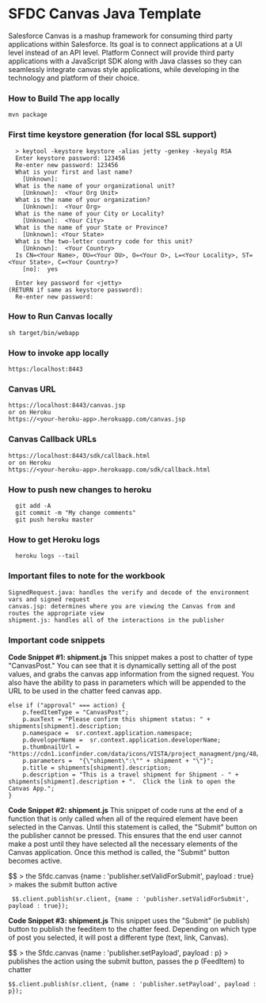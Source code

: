 SFDC Canvas Java Template  
============================

Salesforce Canvas is a mashup framework for consuming third party applications within Salesforce. Its goal is to connect applications at a UI level instead of an API level. Platform Connect will provide third party applications with a JavaScript SDK along with Java classes so they can seamlessly integrate canvas style applications, while developing in the technology and platform of their choice. 

### How to Build The app locally

    mvn package
    
### First time keystore generation (for local SSL support)

      > keytool -keystore keystore -alias jetty -genkey -keyalg RSA
      Enter keystore password: 123456
      Re-enter new password: 123456
      What is your first and last name?
        [Unknown]:  
      What is the name of your organizational unit?
        [Unknown]:  <Your Org Unit>
      What is the name of your organization?
        [Unknown]:  <Your Org>
      What is the name of your City or Locality?
        [Unknown]:  <Your City>
      What is the name of your State or Province?
        [Unknown]: <Your State> 
      What is the two-letter country code for this unit?
        [Unknown]:  <Your Country>
      Is CN=<Your Name>, OU=<Your OU>, O=<Your O>, L=<Your Locality>, ST=<Your State>, C=<Your Country>?
        [no]:  yes

      Enter key password for <jetty>
	(RETURN if same as keystore password):  
      Re-enter new password: 

### How to Run Canvas locally

    sh target/bin/webapp

### How to invoke app locally

    https:/localhost:8443
    
### Canvas URL

    https://localhost:8443/canvas.jsp
    or on Heroku
    https://<your-heroku-app>.herokuapp.com/canvas.jsp
    
### Canvas Callback URLs
    
    https://localhost:8443/sdk/callback.html
    or on Heroku
    https://<your-heroku-app>.herokuapp.com/sdk/callback.html

### How to push new changes to heroku

      git add -A
      git commit -m "My change comments"
      git push heroku master

### How to get Heroku logs
      
      heroku logs --tail

### Important files to note for the workbook
    SignedRequest.java: handles the verify and decode of the environment vars and signed request
    canvas.jsp: determines where you are viewing the Canvas from and routes the appropriate view
    shipment.js: handles all of the interactions in the publisher

### Important code snippets 

**Code Snippet #1: shipment.js**
This snippet makes a post to chatter of type "CanvasPost." You can see that it is dynamically setting all of the post values, and grabs the canvas app information from the signed request. You also have the ability to pass in parameters which will be appended to the URL to be used in the chatter feed canvas app.

    else if ("approval" === action) {
        p.feedItemType = "CanvasPost";
        p.auxText = "Please confirm this shipment status: " + shipments[shipment].description;
        p.namespace =  sr.context.application.namespace;
        p.developerName =  sr.context.application.developerName;
        p.thumbnailUrl = "https://cdn1.iconfinder.com/data/icons/VISTA/project_managment/png/48/deliverables.png";
        p.parameters =  "{\"shipment\":\"" + shipment + "\"}";
        p.title = shipments[shipment].description;
        p.description = "This is a travel shipment for Shipment - " + shipments[shipment].description + ".  Click the link to open the Canvas App.";
    }

  **Code Snippet #2: shipment.js**
  This snippet of code runs at the end of a function that is only called when all of the required element have been selected in the Canvas. Until this statement is called, the "Submit" button on the publisher cannot be pressed. This ensures that the end user cannot make a post until they have selected all the necessary elements of the Canvas application. Once this method is called, the "Submit" button becomes active. 
  
  $$ > the Sfdc.canvas
  {name : 'publisher.setValidForSubmit', payload : true} > makes the submit button active

     $$.client.publish(sr.client, {name : 'publisher.setValidForSubmit', payload : true});

  **Code Snippet #3: shipment.js**
  This snippet uses the "Submit" (ie publish) button to publish the feeditem to the chatter feed. Depending on which type of post you selected, it will post a different type (text, link, Canvas). 

  $$ > the Sfdc.canvas
  {name : 'publisher.setPayload', payload : p} > publishes the action using the submit button, passes the p (FeedItem) to chatter 

    $$.client.publish(sr.client, {name : 'publisher.setPayload', payload : p});




